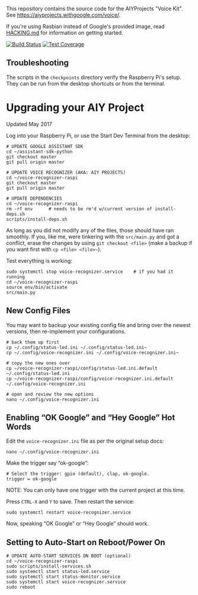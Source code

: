 This repository contains the source code for the AIYProjects "Voice Kit". See
https://aiyprojects.withgoogle.com/voice/.

If you're using Rasbian instead of Google's provided image, read
[HACKING.md](HACKING.md) for information on getting started.

[![Build Status](https://travis-ci.org/google/aiyprojects-raspbian.svg?branch=master)](https://travis-ci.org/google/aiyprojects-raspbian/builds)
[![Test Coverage](https://codecov.io/gh/google/aiyprojects-raspbian/branch/master/graph/badge.svg)](https://codecov.io/gh/google/aiyprojects-raspbian)

## Troubleshooting

The scripts in the `checkpoints` directory verify the Raspberry Pi's setup.
They can be run from the desktop shortcuts or from the terminal.

# Upgrading your AIY Project

Updated May 2017

Log into your Raspberry Pi, or use the Start Dev Terminal from the desktop:

```
# UPDATE GOOGLE ASSISTANT SDK
cd ~/assistant-sdk-python
git checkout master
git pull origin master

# UPDATE VOICE RECOGNIZER (AKA: AIY PROJECTS)
cd ~/voice-recognizer-raspi
git checkout master
git pull origin master

# UPDATE DEPENDENCIES
cd ~/voice-recognizer-raspi 
rm -rf env      # needs to be rm'd w/current version of install-deps.sh
scripts/install-deps.sh
```

As long as you did not modify any of the files, those should have ran smoothly. If you, like me, were tinkering with the `src/main.py` and got a conflict, erase the changes by using `git checkout <file>` (make a backup if you want first with `cp <file> <file>~`).

Test everything is working:

```
sudo systemctl stop voice-recognizer.service    # if you had it running
cd ~/voice-recognizer-raspi
source env/bin/activate
src/main.py
```

## New Config Files

You may want to backup your existing config file and bring over the newest versions, then re-implement your configurations.

```
# back them up first
cp ~/.config/status-led.ini ~/.config/status-led.ini~
cp ~/.config/voice-recognizer.ini ~/.config/voice-recognizer.ini~

# copy the new ones over
cp ~/voice-recognizer-raspi/config/status-led.ini.default ~/.config/status-led.ini
cp ~/voice-recognizer-raspi/config/voice-recognizer.ini.default ~/.config/voice-recognizer.ini

# open and review the new options
nano ~/.config/voice-recognizer.ini
```

## Enabling “OK Google” and “Hey Google” Hot Words

Edit the `voice-recognizer.ini` file as per the original setup docs:

```
nano ~/.config/voice-recognizer.ini
```

Make the trigger say “ok-google”:

```
# Select the trigger: gpio (default), clap, ok-google.
trigger = ok-google
```

NOTE: You can only have one trigger with the current project at this time.

Press `CTRL-X` and `Y` to save. Then restart the service:

```
sudo systemctl restart voice-recognizer.service 
```

Now, speaking “OK Google” or “Hey Google” should work.

## Setting to Auto-Start on Reboot/Power On

```
# UPDATE AUTO-START SERVICES ON BOOT (optional)
cd ~/voice-recognizer-raspi 
sudo scripts/install-services.sh 
sudo systemctl start status-led.service 
sudo systemctl start status-monitor.service
sudo systemctl start voice-recognizer.service 
sudo reboot
```
